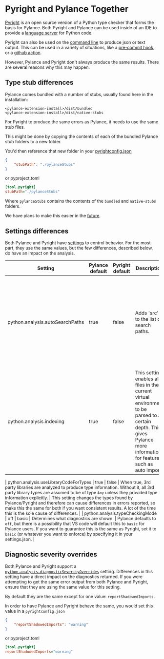 # Pyright and Pylance Together

[Pyright](https://github.com/Microsoft/pyright) is an open source version of a Python type checker that forms the basis for Pylance. Both Pyright and Pylance can be used inside of an IDE to provide a [language server](https://code.visualstudio.com/api/language-extensions/language-server-extension-guide#why-language-server) for Python code.

Pyright can also be used on the [command line](https://github.com/microsoft/pyright/blob/main/docs/command-line.md) to produce json or text output. This can be used in a variety of situations, like a [pre-commit hook](https://github.com/microsoft/pyright/blob/main/docs/ci-integration.md#running-pyright-as-a-pre-commit-hook), or a [github action](https://github.com/jakebailey/pyright-action).


However, Pylance and Pyright don't always produce the same results. There are several reasons why this may happen.

## Type stub differences

Pylance comes bundled with a number of stubs, usually found here in the installation:

```
<pylance-extension-install>/dist/bundled
<pylance-extension-install>/dist/native-stubs
```

For Pyright to produce the same errors as Pylance, it needs to use the same stub files. 

This might be done by copying the contents of each of the bundled Pylance stub folders to a new folder. 

You'd then reference that new folder in your [pyrightconfig.json](https://microsoft.github.io/pyright/#/configuration)

```json
{
    "stubPath": "./pylanceStubs"
}
```

or pyproject.toml

```ini
[tool.pyright]
stubPath="./pylanceStubs"
```

Where `pylanceStubs` contains the contents of the `bundled` and `native-stubs` folders.

We have plans to make this easier in the [future](https://github.com/microsoft/pylance-release/discussions/3638).

## Settings differences

Both Pylance and Pyright have [settings](https://github.com/microsoft/pylance-release#settings-and-customization) to control behavior. For the most part, they use the same values, but the few differences, described below, do have an impact on the analysis.


| Setting | Pylance default | Pyright default | Description | Potential Impact |
|----|----|----|----|----|
| python.analysis.autoSearchPaths | true | false|  Adds 'src' to the list of search paths. | This may change what files are found when analyzing. So if you're getting missing imports for modules in your 'src' tree, this might be why. |
| python.analysis.indexing | true | false | This setting enables all files in the current virtual environment to be parsed to a certain depth. This gives Pylance more information for features such as auto import. | This can have an impact on completions and hover information, but shouldn't impact errors returned.|

| python.analysis.useLibraryCodeForTypes | true | false | When true, 3rd party libraries are analyzed to produce type information. Without it, all 3rd party library types are assumed to be of type `Any` unless they provided type information explicitly. | This setting changes the types found by Pylance/Pyright and therefore can cause differences in errors reported, so make this the same for both if you want consistent results. A lot of the time this is the sole cause of differences. |
| python.analysis.typeCheckingMode | off | basic | Determines what diagnostics are shown. | Pylance defaults to `off`, but there is a possibility that VS code will default this to `basic` for Pylance users. If you want to guarantee this is the same as Pyright, set it to `basic` (or whatever you want to enforce) by specifying it in your settings.json. |


## Diagnostic severity overrides

Both Pylance and Pyright support a [`python.analysis.diagnosticSeverityOverrides`](https://microsoft.github.io/pyright/#/configuration?id=diagnostic-rule-defaults) setting. Differences in this setting have a direct impact on the diagnostics returned. If you were attempting to get the same error output from both Pylance and Pyright, ensure that they are using the same value for this setting.

By default they are the same except for one value:  `reportShadowedImports`.

In order to have Pylance and Pyright behave the same, you would set this value in a `pyrightconfig.json`

```json
{
    "reportShadowedImports": "warning"
}
```

or pyproject.toml

```ini
[tool.pyright]
reportShadowedImports="warning"
```
